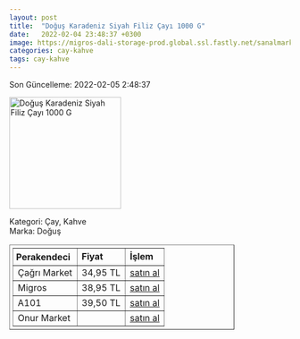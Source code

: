 ```yaml
---
layout: post
title:  "Doğuş Karadeniz Siyah Filiz Çayı 1000 G"
date:   2022-02-04 23:48:37 +0300
image: https://migros-dali-storage-prod.global.ssl.fastly.net/sanalmarket/product/3111650/3111650-65cdb2-1650x1650.jpg
categories: cay-kahve
tags: cay-kahve
---
```


Son Güncelleme: 2022-02-05 2:48:37

<img src="https://migros-dali-storage-prod.global.ssl.fastly.net/sanalmarket/product/3111650/3111650-65cdb2-1650x1650.jpg" width="200" alt="Doğuş Karadeniz Siyah Filiz Çayı 1000 G" />

Kategori: Çay, Kahve
<br />
Marka: Doğuş

<table border="1" style="padding: 5px;width:80%;">
  <tr>
    <td style="padding: 5px;"><strong>Perakendeci</strong></td>
    <td><strong>Fiyat</strong></td>
    <td><strong>İşlem</strong></td>
  </tr>
  <tr>
              <td>Çağrı Market</td>
              <td>34,95 TL</td>
              <td><a target="_blank" href="https://www.cagri.com/dogus-karadeniz-siyah-filiz-cay-1000-gr">satın al</a></td>
            </tr><tr>
              <td>Migros</td>
              <td>38,95 TL</td>
              <td><a target="_blank" href="https://www.migros.com.tr/dogus-filiz-cayi-1000-g-p-2f7ae2">satın al</a></td>
            </tr><tr>
              <td>A101</td>
              <td>39,50 TL</td>
              <td><a target="_blank" href="https://www.a101.com.tr/market/dogus-cay-filiz-1000-g/">satın al</a></td>
            </tr><tr>
              <td>Onur Market</td>
              <td></td>
              <td><a target="_blank" href="https://www.onurmarket.com/product/dogus-cay-siyah-filiz-1000-gr/118d2f0a-5b9b-42a4-8669-e824fedd4de4">satın al</a></td>
            </tr>
</table>
